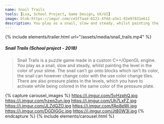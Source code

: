 ```yaml
---
name: Snail Trails
tools: [Lua, School Project, Game Design, UX/UI]
image: blob:https://imgur.com/ce5ffaad-0121-4fdd-a3e1-92e97831e612
description: You play as a snail, slow and steady, whilst painting the level in the color of your slime.
---
```

{% include elements/trailer.html url="/assets/media/snail_trails.mp4" %}

##### Snail Trails (School project - 2018)
>  Snail Trails is a puzzle game made in a custom C++/OpenGL engine. You play as a snail, slow and steady, whilst painting the level in the color of your slime. The snail can’t go onto blocks which isn’t its color, the snail can however change color with the use color change tiles. There are also pressure plates in the levels, which you have to activate while being colored in the same color of the pressure plate.


{% capture carousel_images %}
https://i.imgur.com/5vHzphQ.jpg
https://i.imgur.com/hzeq2un.jpg
https://i.imgur.com/Uh7LxFZ.jpg
https://i.imgur.com/JLZdQZO.jpg
https://i.imgur.com/fAp8eWj.jpg
https://i.imgur.com/DGDlGGc.jpg
https://i.imgur.com/Jt80W3l.jpg
{% endcapture %}
{% include elements/carousel.html %}
